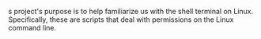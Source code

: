 s project's purpose is to help familiarize us with the shell terminal on Linux. Specifically, these are scripts that deal with permissions on the Linux command line.

